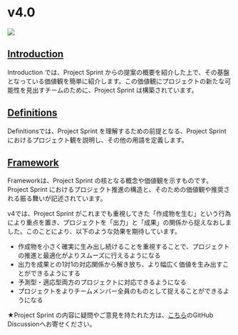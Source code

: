 # v4.0

![](images/pjs\_logo.png)

## [Introduction](introduction.md)

Introduction では、Project Sprint からの提案の概要を紹介した上で、その基盤となっている価値観を簡単に紹介します。この価値観にプロジェクトの新たな可能性を見出すチームのために、Project Sprint は構築されています。

## [Definitions](definitions.md)

Definitionsでは、Project Sprint を理解するための前提となる、Project Sprint におけるプロジェクト観を説明し、その他の用語を定義します。

## [Framework](framework.md)

Frameworkは、Project Sprint の核となる概念や価値観を示すものです。Project Sprint におけるプロジェクト推進の構造と、そのための価値観や推奨される振る舞いが記述されています。

v4では、Project Sprint がこれまでも重視してきた「作成物を生む」という行為により重点を置き、プロジェクトを「出力」と「成果」の関係から捉えなおしました。このことにより、以下のような効果を期待しています。

* 作成物を小さく確実に生み出し続けることを重視することで、プロジェクトの推進と最適化がよりスムーズに行えるようになる
* 出力を成果との1対1の対応関係から解き放ち、より幅広く価値を生み出すことができるようにする
* 予測型・適応型両方のプロジェクトに対応できるようになる
* プロジェクトをよりチームメンバー全員のものとして捉えることができるようになる

★Project Sprint の内容に疑問やご意見を持たれた方は、[こちら](https://github.com/copilot-jp/project-sprint/discussions/381)のGitHub Discussionへお寄せください。

